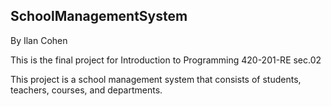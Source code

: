 ## SchoolManagementSystem
By Ilan Cohen  

This is the final project for Introduction to Programming 420-201-RE sec.02

This project is a school management system that consists of students, teachers, courses, and departments.  
